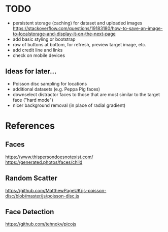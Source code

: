 # TODO

* persistent storage (caching) for dataset and uploaded images
    https://stackoverflow.com/questions/19183180/how-to-save-an-image-to-localstorage-and-display-it-on-the-next-page
* add basic styling or bootstrap
* row of buttons at bottom, for refresh, preview target image, etc.
* add credit line and links
* check on mobile devices

## Ideas for later...

* Poisson disc sampling for locations
* additional datasets (e.g. Peppa Pig faces)
* downselect distractor faces to those that are most similar to the target face ("hard mode")
* nicer background removal (in place of radial gradient)

# References

## Faces
https://www.thispersondoesnotexist.com/
https://generated.photos/faces/child

## Random Scatter
https://github.com/MatthewPageUK/js-poisson-disc/blob/master/js/poisson-disc.js

## Face Detection
https://github.com/tehnokv/picojs

